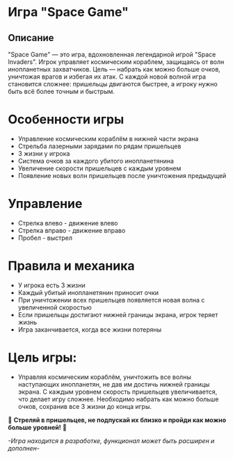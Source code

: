 # Игра "Space Game"
## Описание
"Space Game" — это игра, вдохновленная легендарной игрой "Space Invaders". Игрок управляет космическим кораблем, защищаясь от волн инопланетных захватчиков. Цель — набрать как можно больше очков, уничтожая врагов и избегая их атак. С каждой новой волной игра становится сложнее: пришельцы двигаются быстрее, а игроку нужно быть всё более точным и быстрым.

# Особенности игры
- Управление космическим кораблём в нижней части экрана
- Стрельба лазерными зарядами по рядам пришельцев
- 3 жизни у игрока
- Система очков за каждого убитого инопланетянина
- Увеличение скорости пришельцев с каждым уровнем
- Появление новых волн пришельцев после уничтожения предыдущей

# Управление
- Стрелка влево - движение влево
- Стрелка вправо - движение вправо
- Пробел - выстрел

# Правила и механика
- У игрока есть 3 жизни
- Каждый убитый инопланетянин приносит очки
- При уничтожении всех пришельцев появляется новая волна с увеличенной скоростью
- Если пришельцы достигают нижней границы экрана, игрок теряет жизнь
- Игра заканчивается, когда все жизни потеряны

# Цель игры:
- Управляя космическим кораблём, уничтожить все волны наступающих инопланетян, не дав им достичь нижней границы экрана. 
С каждым уровнем скорость пришельцев увеличивается, что делает игру сложнее. 
Необходимо набрать как можно больше очков, сохранив все 3 жизни до конца игры.

🔫 **Стреляй в пришельцев, не подпускай их близко и пройди как можно больше уровней!** 🚀

_-Игра находится в разработке, функционал может быть расширен и дополнен-_